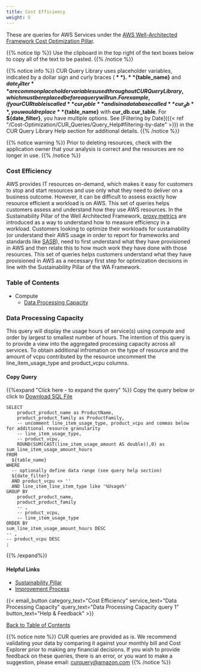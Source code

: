 ```yaml
---
title: Cost Efficiency
weight: 5
---
```


These are queries for AWS Services under the [AWS Well-Architected Framework Cost Optimization Pillar](https://wa.aws.amazon.com/wellarchitected/2020-07-02T19-33-23/wat.pillar.costOptimization.en.html).  

{{% notice tip %}}
Use the clipboard in the top right of the text boxes below to copy all of the text to be pasted.
{{% /notice %}}

{{% notice info %}}
CUR Query Library uses placeholder variables, indicated by a dollar sign and curly braces (**${  }**). **${table_name}** and **${date_filter}** are common placeholder variables used throughout CUR Query Library, which must be replaced before a query will run. For example, if your CUR table is called **cur_table** and is in a database called **cur_db**, you would replace **${table_name}** with **cur_db.cur_table**. For **${date_filter}**, you have multiple options. See [Filtering by Date]({{< ref "/Cost-Optimization/CUR_Queries/Query_Help#filtering-by-date" >}}) in the CUR Query Library Help section for additional details.
{{% /notice %}}

{{% notice warning %}}
Prior to deleting resources, check with the application owner that your analysis is correct and the resources are no longer in use. 
{{% /notice %}}

### Cost Efficiency
AWS provides IT resources on-demand, which makes it easy for customers to stop and start resources and use only what they need to deliver on a business outcome. However, it can be difficult to assess exactly how resource efficient a workload is on AWS.  This set of queries helps customers assess and understand how they use AWS resources. In the Sustainability Pillar of the Well Architected Framework, [proxy metrics](https://docs.aws.amazon.com/wellarchitected/latest/sustainability-pillar/improvement-process.html) are introduced as a way to understand how to measure efficiency in a workload. Customers looking to optimize their workloads for sustainability (or understand their AWS usage in order to report for frameworks and standards like [SASB](https://www.sasb.org/)), need to first understand what they have provisioned in AWS and then relate this to how much work they have done with those resources. This set of queries helps customers understand what they have provisioned in AWS as a necessary first step for optimization decisions in line with the Sustainability Pillar of the WA Framework.

### Table of Contents
- Compute
  * [Data Processing Capacity](#data-processing-capacity)

  
### Data Processing Capacity
This query will display the usage hours of service(s) using compute and order by largest to smallest number of hours.  The intention of this query is to provide a view into the aggregated processing capacity across all services.  To obtain additional infromation on the type of resource and the amount of vcpu contributed by the resource uncomment the line_item_usage_type and product_vcpu columns.

#### Copy Query
{{%expand "Click here - to expand the query" %}}
Copy the query below or click to [Download SQL File](/Cost/300_CUR_Queries/Code/Cost_Efficiency/data-processing-capacity.sql) 

```tsql
SELECT 
    product_product_name as ProductName,
    product_product_family as ProductFamily,
    -- uncomment line_item_usage_type, product_vcpu and commas below for additional resource granularity
    -- line_item_usage_type,
    -- product_vcpu,
    ROUND(SUM(CAST(line_item_usage_amount AS double)),0) as sum_line_item_usage_amount_hours
FROM 
  ${table_name}
WHERE 
  -- optionally define data range (see query help section)
  ${date_filter}
  AND product_vcpu <> ''
  AND line_item_line_item_type like '%Usage%'
GROUP BY
    product_product_name,
    product_product_family
    -- ,
    -- product_vcpu,
    -- line_item_usage_type
ORDER BY
sum_line_item_usage_amount_hours DESC
-- ,
-- product_vcpu DESC
;

```

{{% /expand%}}


#### Helpful Links

* [Sustainability Pillar](https://docs.aws.amazon.com/wellarchitected/latest/sustainability-pillar/sustainability-pillar.html)
* [Improvement Process](https://docs.aws.amazon.com/wellarchitected/latest/sustainability-pillar/improvement-process.html)

{{< email_button category_text="Cost Efficiency" service_text="Data Processing Capacity" query_text="Data Processing Capacity query 1" button_text="Help & Feedback" >}}

[Back to Table of Contents](#table-of-contents)



{{% notice note %}}
CUR queries are provided as is. We recommend validating your data by comparing it against your monthly bill and Cost Explorer prior to making any financial decisions. If you wish to provide feedback on these queries, there is an error, or you want to make a suggestion, please email: curquery@amazon.com
{{% /notice %}}

